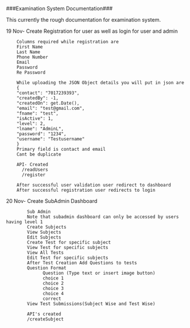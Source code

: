 ###Examination System Documentation###

This currently the rough documentation for examination system.

19 Nov- Create Registration for user as well as login for user and admin
      
        Columns required while registration are
        First Name
        Last Name
        Phone Number
        Email
        Password
        Re Password
        
        While uploading the JSON Object details you will put in json are
        {
        "contact": "7017239393",
        "createdBy": -1,
        "createdOn": get.Date(),
        "email": "test@gmail.com",
        "fname": "test",
        "isActive": 1,
        "level": 2,
        "lname": "AdminL",
        "password": "1234",
        "username": "Testusername"
        }
        Primary field is contact and email
        Cant be duplicate
        
        API- Created
          /readUsers
          /register
          
        After successful user validation user redirect to dashboard
        After successful registration user redirects to login

20 Nov- Create SubAdmin Dashboard

            Sub Admin
            Note that subadmin dashboard can only be accessed by users having level 1
            Create Subjects
            View Subjects
            Edit Subjects
            Create Test for specific subject
            View Test for specific subjects
            View All Tests
            Edit Test for specific subjects
            After Test Creation Add Questions to tests
            Question Format
                  Question (Type text or insert image button)
                  choice 1
                  choice 2
                  choice 3
                  choice 4
                  correct
            View Test Submissions(Subject Wise and Test Wise)
            
            API's created
            /createSubject
